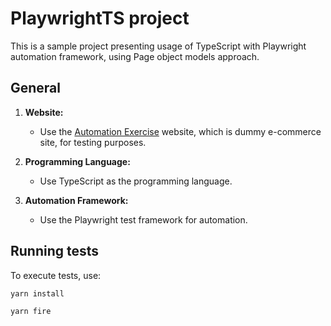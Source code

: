 # PlaywrightTS project

This is a sample project presenting usage of TypeScript with Playwright automation framework, using Page object models
approach.

## General

1. **Website:**

    - Use the [Automation Exercise](https://www.automationexercise.com) website, which is dummy e-commerce site, for
      testing purposes.


2. **Programming Language:**

    - Use TypeScript as the programming language.

3. **Automation Framework:**

    - Use the Playwright test framework for automation.

## Running tests

To execute tests, use:

```bash
yarn install

yarn fire
```
